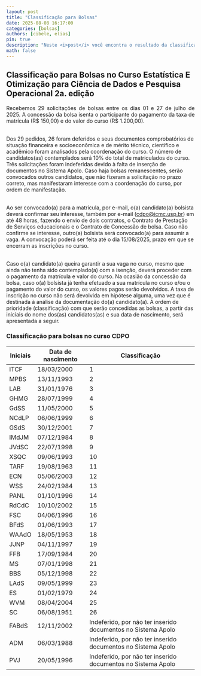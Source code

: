 ```yaml
---
layout: post
title: "Classificação para Bolsas"
date: 2025-08-08 16:17:00
categories: [bolsas]
authors: [cibele, elias]
pin: true
description: "Neste <i>post</i> você encontra o resultado da classificação de bolsas."
math: false
---
```


## Classificação para Bolsas no Curso Estatística E Otimização para Ciência de Dados e Pesquisa Operacional 2a. edição

<p style='text-align: justify;text-justify: inter-word;'>
Recebemos 29 solicitações de bolsas entre os dias 01 e 27 de julho de 2025. A concessão da bolsa isenta o participante do pagamento da taxa de matrícula (R&dollar; 150,00) e do valor do curso (R&dollar; 1.200,00).<br><br>

Dos 29 pedidos, 26 foram deferidos e seus documentos comprobatórios de situação financeira e socioeconômica e de mérito técnico, científico e acadêmico foram analisados pela coordenação do curso. O número de candidatos(as) contemplados será 10&percnt; do total de matriculados do curso. Três solicitações foram indeferidas devido à falta de inserção de documentos no Sistema Apolo. Caso haja bolsas remanescentes, serão convocados outros candidatos, que não fizeram a solicitação no prazo correto, mas manifestaram interesse com a coordenação do curso, por ordem de manifestação. <br><br>

Ao ser convocado(a) para a matrícula, por e-mail, o(a) candidato(a) bolsista deverá confirmar seu interesse, também por e-mail (<a href='mailto:cdpo@icmc.usp.br'>cdpo@icmc.usp.br</a>) em até 48 horas, fazendo o envio de dois contratos, o Contrato de Prestação de Serviços educacionais e o Contrato de Concessão de bolsa. Caso não confirme se interesse, outro(a) bolsista será convocado(a) para assumir a vaga. A convocação poderá ser feita até o dia 15/08/2025, prazo em que se encerram as inscrições no curso.<br><br>

Caso o(a) candidato(a) queira garantir a sua vaga no curso, mesmo que ainda não tenha sido contemplado(a) com a isenção, deverá proceder com o pagamento da matrícula e valor do curso. Na ocasião da concessão da bolsa, caso o(a) bolsista já tenha efetuado a sua matrícula no curso e/ou o pagamento do valor do curso, os valores pagos serão devolvidos. A taxa de inscrição no curso não será devolvida em hipótese alguma, uma vez que é destinada à análise da documentação do(a) candidato(a). A ordem de prioridade (classificação) com que serão concedidas as bolsas, a partir das iniciais do nome dos(as) candidatos(as) e sua data de nascimento, será apresentada a seguir.
</p>

### Classificação para bolsas no curso CDPO
| Iniciais | Data de nascimento | Classificação |
|----------|--------------------|---------------|
| ITCF   | 18/03/2000 | 1 |
| MPBS   | 13/11/1993 | 2 |
| LAB    | 31/01/1976 | 3 |
| GHMG   | 28/07/1999 | 4 |
| GdSS   | 11/05/2000 | 5 |
| NCdLP  | 06/06/1999 | 6 |
| GSdS   | 30/12/2001 | 7 |
| IMdJM  | 07/12/1984 | 8 |
| JVdSC  | 22/07/1998 | 9 |
| XSQC   | 09/06/1993 | 10 |
| TARF   | 19/08/1963 | 11 |
| ECN    | 05/06/2003 | 12 |
| WSS    | 24/02/1984 | 13 |
| PANL   | 01/10/1996 | 14 |
| RdCdC  | 10/10/2002 | 15 |
| FSC    | 04/06/1996 | 16 |
| BFdS   | 01/06/1993 | 17 |
| WAAdO  | 18/05/1953 | 18 |
| JJNP   | 04/11/1997 | 19 |
| FFB    | 17/09/1984 | 20 |
| MS     | 07/01/1998 | 21 |
| BBS    | 05/12/1998 | 22 |
| LAdS   | 09/05/1999 | 23 |
| ES     | 01/02/1979 | 24 |
| WVM    | 08/04/2004 | 25 |
| SC     | 06/08/1951 | 26 |
| FABdS  | 12/11/2002 | Indeferido, por não ter inserido documentos no Sistema Apolo |
| ADM    | 06/03/1988 | Indeferido, por não ter inserido documentos no Sistema Apolo |
| PVJ    | 20/05/1996 | Indeferido, por não ter inserido documentos no Sistema Apolo |



